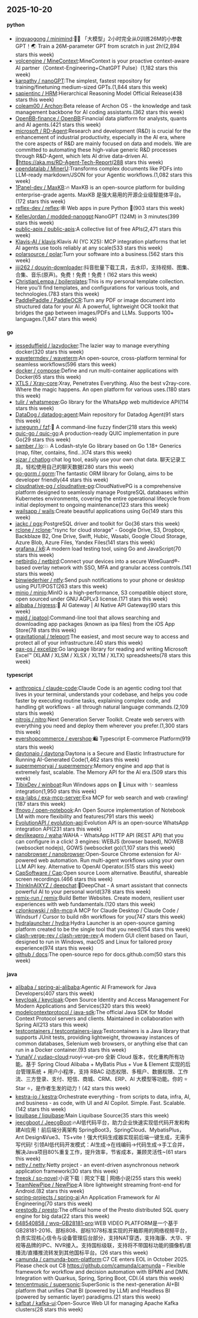 ## 2025-10-20

#### python
* [jingyaogong / minimind](https://github.com/jingyaogong/minimind):🚀🚀 「大模型」2小时完全从0训练26M的小参数GPT！🌏 Train a 26M-parameter GPT from scratch in just 2h!(2,894 stars this week)
* [volcengine / MineContext](https://github.com/volcengine/MineContext):MineContext is your proactive context-aware AI partner（Context-Engineering+ChatGPT Pulse）(1,182 stars this week)
* [karpathy / nanoGPT](https://github.com/karpathy/nanoGPT):The simplest, fastest repository for training/finetuning medium-sized GPTs.(1,844 stars this week)
* [sapientinc / HRM](https://github.com/sapientinc/HRM):Hierarchical Reasoning Model Official Release(438 stars this week)
* [coleam00 / Archon](https://github.com/coleam00/Archon):Beta release of Archon OS - the knowledge and task management backbone for AI coding assistants.(362 stars this week)
* [OpenBB-finance / OpenBB](https://github.com/OpenBB-finance/OpenBB):Financial data platform for analysts, quants and AI agents.(421 stars this week)
* [microsoft / RD-Agent](https://github.com/microsoft/RD-Agent):Research and development (R&D) is crucial for the enhancement of industrial productivity, especially in the AI era, where the core aspects of R&D are mainly focused on data and models. We are committed to automating these high-value generic R&D processes through R&D-Agent, which lets AI drive data-driven AI. 🔗https://aka.ms/RD-Agent-Tech-Report(288 stars this week)
* [opendatalab / MinerU](https://github.com/opendatalab/MinerU):Transforms complex documents like PDFs into LLM-ready markdown/JSON for your Agentic workflows.(1,082 stars this week)
* [1Panel-dev / MaxKB](https://github.com/1Panel-dev/MaxKB):🔥 MaxKB is an open-source platform for building enterprise-grade agents. MaxKB 是强大易用的开源企业级智能体平台。(172 stars this week)
* [reflex-dev / reflex](https://github.com/reflex-dev/reflex):🕸️ Web apps in pure Python 🐍(903 stars this week)
* [KellerJordan / modded-nanogpt](https://github.com/KellerJordan/modded-nanogpt):NanoGPT (124M) in 3 minutes(399 stars this week)
* [public-apis / public-apis](https://github.com/public-apis/public-apis):A collective list of free APIs(2,471 stars this week)
* [Klavis-AI / klavis](https://github.com/Klavis-AI/klavis):Klavis AI (YC X25): MCP integration platforms that let AI agents use tools reliably at any scale(533 stars this week)
* [polarsource / polar](https://github.com/polarsource/polar):Turn your software into a business.(562 stars this week)
* [jiji262 / douyin-downloader](https://github.com/jiji262/douyin-downloader):抖音批量下载工具，去水印，支持视频、图集、合集、音乐(原声)。免费！免费！免费！(162 stars this week)
* [ChristianLempa / boilerplates](https://github.com/ChristianLempa/boilerplates):This is my personal template collection. Here you'll find templates, and configurations for various tools, and technologies.(783 stars this week)
* [PaddlePaddle / PaddleOCR](https://github.com/PaddlePaddle/PaddleOCR):Turn any PDF or image document into structured data for your AI. A powerful, lightweight OCR toolkit that bridges the gap between images/PDFs and LLMs. Supports 100+ languages.(1,847 stars this week)

#### go
* [jesseduffield / lazydocker](https://github.com/jesseduffield/lazydocker):The lazier way to manage everything docker(320 stars this week)
* [wavetermdev / waveterm](https://github.com/wavetermdev/waveterm):An open-source, cross-platform terminal for seamless workflows(596 stars this week)
* [docker / compose](https://github.com/docker/compose):Define and run multi-container applications with Docker(65 stars this week)
* [XTLS / Xray-core](https://github.com/XTLS/Xray-core):Xray, Penetrates Everything. Also the best v2ray-core. Where the magic happens. An open platform for various uses.(180 stars this week)
* [tulir / whatsmeow](https://github.com/tulir/whatsmeow):Go library for the WhatsApp web multidevice API(114 stars this week)
* [DataDog / datadog-agent](https://github.com/DataDog/datadog-agent):Main repository for Datadog Agent(91 stars this week)
* [junegunn / fzf](https://github.com/junegunn/fzf):🌸 A command-line fuzzy finder(218 stars this week)
* [quic-go / quic-go](https://github.com/quic-go/quic-go):A production-ready QUIC implementation in pure Go(29 stars this week)
* [samber / lo](https://github.com/samber/lo):💥 A Lodash-style Go library based on Go 1.18+ Generics (map, filter, contains, find...)(74 stars this week)
* [sjzar / chatlog](https://github.com/sjzar/chatlog):chat log tool, easily use your own chat data. 聊天记录工具，轻松使用自己的聊天数据(280 stars this week)
* [go-gorm / gorm](https://github.com/go-gorm/gorm):The fantastic ORM library for Golang, aims to be developer friendly(44 stars this week)
* [cloudnative-pg / cloudnative-pg](https://github.com/cloudnative-pg/cloudnative-pg):CloudNativePG is a comprehensive platform designed to seamlessly manage PostgreSQL databases within Kubernetes environments, covering the entire operational lifecycle from initial deployment to ongoing maintenance(123 stars this week)
* [wailsapp / wails](https://github.com/wailsapp/wails):Create beautiful applications using Go(149 stars this week)
* [jackc / pgx](https://github.com/jackc/pgx):PostgreSQL driver and toolkit for Go(36 stars this week)
* [rclone / rclone](https://github.com/rclone/rclone):"rsync for cloud storage" - Google Drive, S3, Dropbox, Backblaze B2, One Drive, Swift, Hubic, Wasabi, Google Cloud Storage, Azure Blob, Azure Files, Yandex Files(141 stars this week)
* [grafana / k6](https://github.com/grafana/k6):A modern load testing tool, using Go and JavaScript(70 stars this week)
* [netbirdio / netbird](https://github.com/netbirdio/netbird):Connect your devices into a secure WireGuard®-based overlay network with SSO, MFA and granular access controls.(141 stars this week)
* [binwiederhier / ntfy](https://github.com/binwiederhier/ntfy):Send push notifications to your phone or desktop using PUT/POST(263 stars this week)
* [minio / minio](https://github.com/minio/minio):MinIO is a high-performance, S3 compatible object store, open sourced under GNU AGPLv3 license.(171 stars this week)
* [alibaba / higress](https://github.com/alibaba/higress):🤖 AI Gateway | AI Native API Gateway(90 stars this week)
* [majd / ipatool](https://github.com/majd/ipatool):Command-line tool that allows searching and downloading app packages (known as ipa files) from the iOS App Store(78 stars this week)
* [gravitational / teleport](https://github.com/gravitational/teleport):The easiest, and most secure way to access and protect all of your infrastructure.(40 stars this week)
* [qax-os / excelize](https://github.com/qax-os/excelize):Go language library for reading and writing Microsoft Excel™ (XLAM / XLSM / XLSX / XLTM / XLTX) spreadsheets(78 stars this week)

#### typescript
* [anthropics / claude-code](https://github.com/anthropics/claude-code):Claude Code is an agentic coding tool that lives in your terminal, understands your codebase, and helps you code faster by executing routine tasks, explaining complex code, and handling git workflows - all through natural language commands.(2,109 stars this week)
* [nitrojs / nitro](https://github.com/nitrojs/nitro):Next Generation Server Toolkit. Create web servers with everything you need and deploy them wherever you prefer.(1,300 stars this week)
* [evershopcommerce / evershop](https://github.com/evershopcommerce/evershop):🛍️ Typescript E-commerce Platform(919 stars this week)
* [daytonaio / daytona](https://github.com/daytonaio/daytona):Daytona is a Secure and Elastic Infrastructure for Running AI-Generated Code(1,462 stars this week)
* [supermemoryai / supermemory](https://github.com/supermemoryai/supermemory):Memory engine and app that is extremely fast, scalable. The Memory API for the AI era.(509 stars this week)
* [TibixDev / winboat](https://github.com/TibixDev/winboat):Run Windows apps on 🐧 Linux with ✨ seamless integration(1,950 stars this week)
* [exa-labs / exa-mcp-server](https://github.com/exa-labs/exa-mcp-server):Exa MCP for web search and web crawling!(187 stars this week)
* [lfnovo / open-notebook](https://github.com/lfnovo/open-notebook):An Open Source implementation of Notebook LM with more flexibility and features(791 stars this week)
* [EvolutionAPI / evolution-api](https://github.com/EvolutionAPI/evolution-api):Evolution API is an open-source WhatsApp integration API(231 stars this week)
* [devlikeapro / waha](https://github.com/devlikeapro/waha):WAHA - WhatsApp HTTP API (REST API) that you can configure in a click! 3 engines: WEBJS (browser based), NOWEB (websocket nodejs), GOWS (websocket go)(1,107 stars this week)
* [nanobrowser / nanobrowser](https://github.com/nanobrowser/nanobrowser):Open-Source Chrome extension for AI-powered web automation. Run multi-agent workflows using your own LLM API key. Alternative to OpenAI Operator.(515 stars this week)
* [CapSoftware / Cap](https://github.com/CapSoftware/Cap):Open source Loom alternative. Beautiful, shareable screen recordings.(466 stars this week)
* [ThinkInAIXYZ / deepchat](https://github.com/ThinkInAIXYZ/deepchat):🐬DeepChat - A smart assistant that connects powerful AI to your personal world(378 stars this week)
* [remix-run / remix](https://github.com/remix-run/remix):Build Better Websites. Create modern, resilient user experiences with web fundamentals.(120 stars this week)
* [czlonkowski / n8n-mcp](https://github.com/czlonkowski/n8n-mcp):A MCP for Claude Desktop / Claude Code / Windsurf / Cursor to build n8n workflows for you(747 stars this week)
* [hydralauncher / hydra](https://github.com/hydralauncher/hydra):Hydra Launcher is an open-source gaming platform created to be the single tool that you need(154 stars this week)
* [clash-verge-rev / clash-verge-rev](https://github.com/clash-verge-rev/clash-verge-rev):A modern GUI client based on Tauri, designed to run in Windows, macOS and Linux for tailored proxy experience(974 stars this week)
* [github / docs](https://github.com/github/docs):The open-source repo for docs.github.com(50 stars this week)

#### java
* [alibaba / spring-ai-alibaba](https://github.com/alibaba/spring-ai-alibaba):Agentic AI Framework for Java Developers(407 stars this week)
* [keycloak / keycloak](https://github.com/keycloak/keycloak):Open Source Identity and Access Management For Modern Applications and Services(320 stars this week)
* [modelcontextprotocol / java-sdk](https://github.com/modelcontextprotocol/java-sdk):The official Java SDK for Model Context Protocol servers and clients. Maintained in collaboration with Spring AI(213 stars this week)
* [testcontainers / testcontainers-java](https://github.com/testcontainers/testcontainers-java):Testcontainers is a Java library that supports JUnit tests, providing lightweight, throwaway instances of common databases, Selenium web browsers, or anything else that can run in a Docker container.(93 stars this week)
* [YunaiV / yudao-cloud](https://github.com/YunaiV/yudao-cloud):ruoyi-vue-pro 全新 Cloud 版本，优化重构所有功能。基于 Spring Cloud Alibaba + MyBatis Plus + Vue & Element 实现的后台管理系统 + 用户小程序，支持 RBAC 动态权限、多租户、数据权限、工作流、三方登录、支付、短信、商城、CRM、ERP、AI 大模型等功能。你的 ⭐️ Star ⭐️，是作者生发的动力！(42 stars this week)
* [kestra-io / kestra](https://github.com/kestra-io/kestra):Orchestrate everything - from scripts to data, infra, AI, and business - as code, with UI and AI Copilot. Simple. Fast. Scalable.(142 stars this week)
* [liquibase / liquibase](https://github.com/liquibase/liquibase):Main Liquibase Source(35 stars this week)
* [jeecgboot / JeecgBoot](https://github.com/jeecgboot/JeecgBoot):🔥AI低代码平台，助力企业快速实现低代码开发和构建AI应用！前后端分离架构 SpringBoot3，SpringCloud、MybatisPlus，Ant Design&Vue3、TS+vite！强大代码生成器实现前后端一键生成，无需手写代码! 引领AI低代码开发模式：AI生成→在线编码→代码生成→手工合并，解决Java项目80%重复工作，提升效率，节省成本，兼顾灵活性~(61 stars this week)
* [netty / netty](https://github.com/netty/netty):Netty project - an event-driven asynchronous network application framework(30 stars this week)
* [freeok / so-novel](https://github.com/freeok/so-novel):小说下载｜网文下载 | 网络小说(255 stars this week)
* [TeamNewPipe / NewPipe](https://github.com/TeamNewPipe/NewPipe):A libre lightweight streaming front-end for Android.(82 stars this week)
* [spring-projects / spring-ai](https://github.com/spring-projects/spring-ai):An Application Framework for AI Engineering(70 stars this week)
* [prestodb / presto](https://github.com/prestodb/presto):The official home of the Presto distributed SQL query engine for big data(22 stars this week)
* [648540858 / wvp-GB28181-pro](https://github.com/648540858/wvp-GB28181-pro):WEB VIDEO PLATFORM是一个基于GB28181-2016、部标808、部标1078标准实现的开箱即用的网络视频平台，负责实现核心信令与设备管理后台部分，支持NAT穿透，支持海康、大华、宇视等品牌的IPC、NVR接入。支持国标级联，支持将不带国标功能的摄像机/直播流/直播推流转发到其他国标平台。(26 stars this week)
* [camunda / camunda-bpm-platform](https://github.com/camunda/camunda-bpm-platform):C7 CE enters EOL in October 2025. Please check out C8 https://github.com/camunda/camunda – Flexible framework for workflow and decision automation with BPMN and DMN. Integration with Quarkus, Spring, Spring Boot, CDI.(4 stars this week)
* [tencentmusic / supersonic](https://github.com/tencentmusic/supersonic):SuperSonic is the next-generation AI+BI platform that unifies Chat BI (powered by LLM) and Headless BI (powered by semantic layer) paradigms.(21 stars this week)
* [kafbat / kafka-ui](https://github.com/kafbat/kafka-ui):Open-Source Web UI for managing Apache Kafka clusters(28 stars this week)
